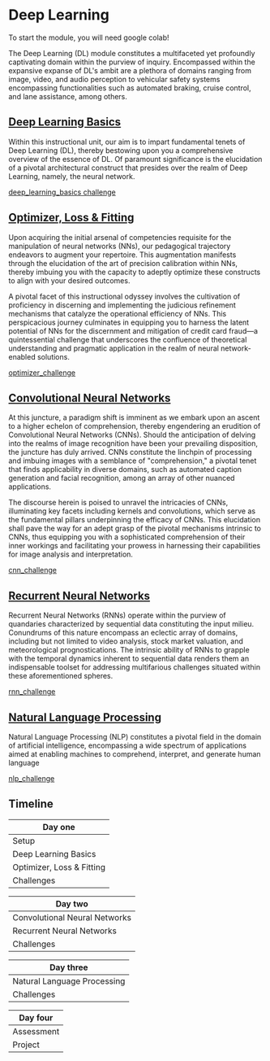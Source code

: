 # Deep Learning

To start the module, you will need google colab!

The Deep Learning (DL) module constitutes a multifaceted yet profoundly captivating domain within the purview of inquiry. Encompassed within the expansive expanse of DL's ambit are a plethora of domains ranging from image, video, and audio perception to vehicular safety systems encompassing functionalities such as automated braking, cruise control, and lane assistance, among others.

## [Deep Learning Basics](https://colab.research.google.com/drive/1smvInIgEqjiAk8OU1SBAJpI81rLjN66g?usp=sharing)

Within this instructional unit, our aim is to impart fundamental tenets of Deep Learning (DL), thereby bestowing upon you a comprehensive overview of the essence of DL. Of paramount significance is the elucidation of a pivotal architectural construct that presides over the realm of Deep Learning, namely, the neural network.

[deep_learning_basics challenge](https://colab.research.google.com/drive/1gADUNG-40nUgqSQCq3Ocbw9WTKb_DqBt?usp=sharing)

## [Optimizer, Loss & Fitting](https://colab.research.google.com/drive/13JDkFj7rezskDRzhIsp9HLa1ZR1ZV8lI?usp=sharing)

Upon acquiring the initial arsenal of competencies requisite for the manipulation of neural networks (NNs), our pedagogical trajectory endeavors to augment your repertoire. This augmentation manifests through the elucidation of the art of precision calibration within NNs, thereby imbuing you with the capacity to adeptly optimize these constructs to align with your desired outcomes.

A pivotal facet of this instructional odyssey involves the cultivation of proficiency in discerning and implementing the judicious refinement mechanisms that catalyze the operational efficiency of NNs. This perspicacious journey culminates in equipping you to harness the latent potential of NNs for the discernment and mitigation of credit card fraud—a quintessential challenge that underscores the confluence of theoretical understanding and pragmatic application in the realm of neural network-enabled solutions.

[optimizer_challenge](https://colab.research.google.com/drive/1Q-LkcdJXMMTkiY8GmyVPeY-z3h7MLkBp?usp=sharing)

## [Convolutional Neural Networks](https://colab.research.google.com/drive/1gShpkf9Avk996U3ypPMJRA71lm_Hexfb?usp=sharing)

At this juncture, a paradigm shift is imminent as we embark upon an ascent to a higher echelon of comprehension, thereby engendering an erudition of Convolutional Neural Networks (CNNs). Should the anticipation of delving into the realms of image recognition have been your prevailing disposition, the juncture has duly arrived. CNNs constitute the linchpin of processing and imbuing images with a semblance of "comprehension," a pivotal tenet that finds applicability in diverse domains, such as automated caption generation and facial recognition, among an array of other nuanced applications.

The discourse herein is poised to unravel the intricacies of CNNs, illuminating key facets including kernels and convolutions, which serve as the fundamental pillars underpinning the efficacy of CNNs. This elucidation shall pave the way for an adept grasp of the pivotal mechanisms intrinsic to CNNs, thus equipping you with a sophisticated comprehension of their inner workings and facilitating your prowess in harnessing their capabilities for image analysis and interpretation.

[cnn_challenge](https://colab.research.google.com/drive/18eHGnCXZU6mLjc9-utzCufSJsGvi6exx?usp=sharing)

## [Recurrent Neural Networks](https://google.com.br)

Recurrent Neural Networks (RNNs) operate within the purview of quandaries characterized by sequential data constituting the input milieu. Conundrums of this nature encompass an eclectic array of domains, including but not limited to video analysis, stock market valuation, and meteorological prognostications. The intrinsic ability of RNNs to grapple with the temporal dynamics inherent to sequential data renders them an indispensable toolset for addressing multifarious challenges situated within these aforementioned spheres.

[rnn_challenge](https://google.com.br)

## [Natural Language Processing](https://google.com.br)

Natural Language Processing (NLP) constitutes a pivotal field in the domain of artificial intelligence, encompassing a wide spectrum of applications aimed at enabling machines to comprehend, interpret, and generate human language

[nlp_challenge](https://google.com.br)

## Timeline

<center>

| Day one                       |
|-------------------------------|
| Setup                         |
| Deep Learning Basics          |
| Optimizer, Loss & Fitting     |
| Challenges                    |


| Day two                       |
|-------------------------------|
| Convolutional Neural Networks |
| Recurrent Neural Networks     |
| Challenges                    |

| Day three                     |
|-------------------------------|
| Natural Language Processing   |
| Challenges                    |

| Day four                      |
|-------------------------------|
| Assessment                    |
| Project                       |

</center>


